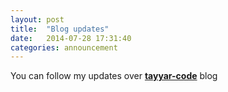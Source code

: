 ```yaml
---
layout: post
title:  "Blog updates"
date:   2014-07-28 17:31:40
categories: announcement
---
```


You can follow my updates over **[tayyar-code](http://tayyar-code.blogspot.com)** blog